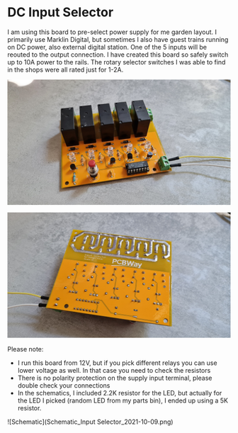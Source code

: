 # DC Input Selector
I am using this board to pre-select power supply for me garden layout. I primarily use Marklin Digital, but sometimes I also have guest trains running on DC power, also external digital station. One of the 5 inputs will be reouted to the output connection. I have created this board so safely switch up to 10A power to the rails. The rotary selector switches I was able to find in the shops were all rated just for 1-2A.

![Front](20211009_122202.jpg)

![Back](20211009_122211.jpg)

Please note:
- I run this board from 12V, but if you pick different relays you can use lower voltage as well. In that case you need to check the resistors
- There is no polarity protection on the supply input terminal, please double check your connections
- In the schematics, I included 2.2K resistor for the LED, but actually for the LED I picked (random LED from my parts bin), I ended up using a 5K resistor.

![Schematic](Schematic_Input Selector_2021-10-09.png)

